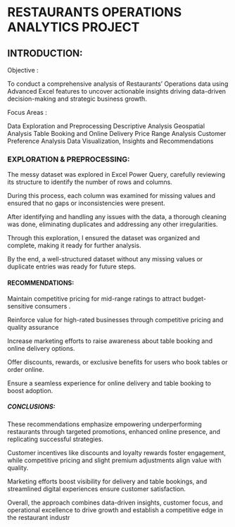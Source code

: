 # RESTAURANTS OPERATIONS ANALYTICS PROJECT

## INTRODUCTION:

Objective : 

To conduct a comprehensive analysis of Restaurants’ Operations data using Advanced Excel features to uncover actionable insights driving  data-driven decision-making and strategic business growth.

Focus Areas :

Data Exploration and Preprocessing
Descriptive Analysis
Geospatial Analysis
Table Booking and Online Delivery
Price Range Analysis
Customer Preference Analysis
Data Visualization, Insights and Recommendations

### EXPLORATION & PREPROCESSING:

The messy dataset was explored in Excel Power Query, carefully reviewing its structure to identify the number of rows and columns.

During this process, each column was examined for missing values and ensured that no gaps or inconsistencies were present.

After identifying and handling any issues with the data, a thorough cleaning was done, eliminating duplicates and addressing any other irregularities.

Through this exploration, I ensured the dataset was organized and complete, making it ready for further analysis.

By the end, a well-structured dataset without any missing values or duplicate entries was ready for future steps.



#### RECOMMENDATIONS:

Maintain competitive pricing for mid-range ratings to attract budget-sensitive consumers .

Reinforce value for high-rated businesses through competitive pricing and quality assurance

Increase marketing efforts to raise awareness about table booking and online delivery options.

Offer discounts, rewards, or exclusive benefits for users who book tables or order online.

Ensure a seamless experience for online delivery and table booking to boost adoption.

##### CONCLUSIONS:

These recommendations emphasize empowering underperforming restaurants through targeted promotions, enhanced online presence, and replicating successful strategies.

Customer incentives like discounts and loyalty rewards foster engagement, while competitive pricing and slight premium adjustments align value with quality. 

Marketing efforts boost visibility for delivery and table bookings, and streamlined digital experiences ensure customer satisfaction. 

Overall, the approach combines data-driven insights, customer focus, and operational excellence to drive growth and establish a competitive edge in the restaurant industr




